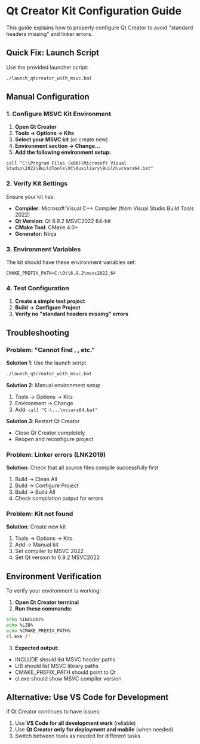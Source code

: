 # Qt Creator Kit Configuration Guide

This guide explains how to properly configure Qt Creator to avoid "standard headers missing" and linker errors.

## Quick Fix: Launch Script
Use the provided launcher script:
```bash
./launch_qtcreator_with_msvc.bat
```

## Manual Configuration

### 1. Configure MSVC Kit Environment

1. **Open Qt Creator**
2. **Tools → Options → Kits**
3. **Select your MSVC kit** (or create new)
4. **Environment section → Change...**
5. **Add the following environment setup:**

```batch
call "C:\Program Files (x86)\Microsoft Visual Studio\2022\BuildTools\VC\Auxiliary\Build\vcvars64.bat"
```

### 2. Verify Kit Settings

Ensure your kit has:
- **Compiler**: Microsoft Visual C++ Compiler (from Visual Studio Build Tools 2022)
- **Qt Version**: Qt 6.9.2 MSVC2022 64-bit  
- **CMake Tool**: CMake 4.0+
- **Generator**: Ninja

### 3. Environment Variables

The kit should have these environment variables set:
```
CMAKE_PREFIX_PATH=C:\Qt\6.9.2\msvc2022_64
```

### 4. Test Configuration

1. **Create a simple test project**
2. **Build → Configure Project**
3. **Verify no "standard headers missing" errors**

## Troubleshooting

### Problem: "Cannot find <string>, <memory>, etc."

**Solution 1**: Use the launch script
```bash
./launch_qtcreator_with_msvc.bat
```

**Solution 2**: Manual environment setup
1. Tools → Options → Kits
2. Environment → Change
3. Add: `call "C:\...\vcvars64.bat"`

**Solution 3**: Restart Qt Creator
- Close Qt Creator completely
- Reopen and reconfigure project

### Problem: Linker errors (LNK2019)

**Solution**: Check that all source files compile successfully first
1. Build → Clean All
2. Build → Configure Project 
3. Build → Build All
4. Check compilation output for errors

### Problem: Kit not found

**Solution**: Create new kit
1. Tools → Options → Kits
2. Add → Manual kit
3. Set compiler to MSVC 2022
4. Set Qt version to 6.9.2 MSVC2022

## Environment Verification

To verify your environment is working:

1. **Open Qt Creator terminal**
2. **Run these commands:**
```bash
echo %INCLUDE%
echo %LIB%  
echo %CMAKE_PREFIX_PATH%
cl.exe /?
```

3. **Expected output:**
- INCLUDE should list MSVC header paths
- LIB should list MSVC library paths  
- CMAKE_PREFIX_PATH should point to Qt
- cl.exe should show MSVC compiler version

## Alternative: Use VS Code for Development

If Qt Creator continues to have issues:
1. Use **VS Code for all development work** (reliable)
2. Use **Qt Creator only for deployment and mobile** (when needed)
3. Switch between tools as needed for different tasks